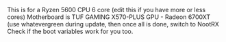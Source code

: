 This is for a Ryzen 5600 CPU  6 core (edit this if you have more or less cores)
Motherboard is  TUF GAMING X570-PLUS
GPU - Radeon 6700XT (use whatevergreen during update, then once all is done, switch to NootRX
Check if the boot variables work for you too.
